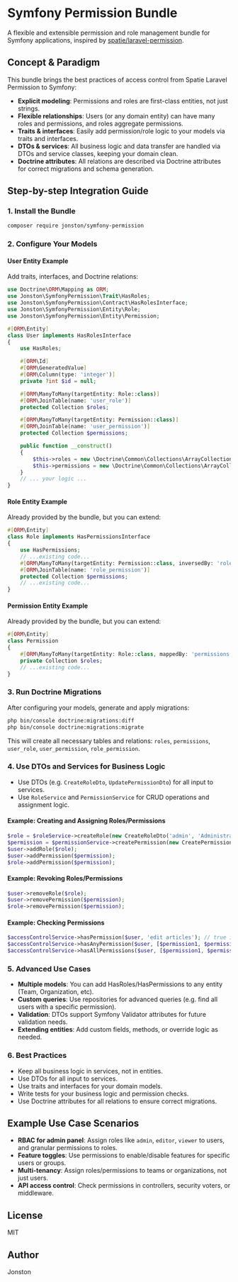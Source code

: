 # Symfony Permission Bundle

A flexible and extensible permission and role management bundle for Symfony applications, inspired by [spatie/laravel-permission](https://github.com/spatie/laravel-permission).

## Concept & Paradigm
This bundle brings the best practices of access control from Spatie Laravel Permission to Symfony:
- **Explicit modeling**: Permissions and roles are first-class entities, not just strings.
- **Flexible relationships**: Users (or any domain entity) can have many roles and permissions, and roles aggregate permissions.
- **Traits & interfaces**: Easily add permission/role logic to your models via traits and interfaces.
- **DTOs & services**: All business logic and data transfer are handled via DTOs and service classes, keeping your domain clean.
- **Doctrine attributes**: All relations are described via Doctrine attributes for correct migrations and schema generation.

## Step-by-step Integration Guide

### 1. Install the Bundle
```bash
composer require jonston/symfony-permission
```

### 2. Configure Your Models

#### User Entity Example
Add traits, interfaces, and Doctrine relations:
```php
use Doctrine\ORM\Mapping as ORM;
use Jonston\SymfonyPermission\Trait\HasRoles;
use Jonston\SymfonyPermission\Contract\HasRolesInterface;
use Jonston\SymfonyPermission\Entity\Role;
use Jonston\SymfonyPermission\Entity\Permission;

#[ORM\Entity]
class User implements HasRolesInterface
{
    use HasRoles;

    #[ORM\Id]
    #[ORM\GeneratedValue]
    #[ORM\Column(type: 'integer')]
    private ?int $id = null;

    #[ORM\ManyToMany(targetEntity: Role::class)]
    #[ORM\JoinTable(name: 'user_role')]
    protected Collection $roles;

    #[ORM\ManyToMany(targetEntity: Permission::class)]
    #[ORM\JoinTable(name: 'user_permission')]
    protected Collection $permissions;

    public function __construct()
    {
        $this->roles = new \Doctrine\Common\Collections\ArrayCollection();
        $this->permissions = new \Doctrine\Common\Collections\ArrayCollection();
    }
    // ... your logic ...
}
```

#### Role Entity Example
Already provided by the bundle, but you can extend:
```php
#[ORM\Entity]
class Role implements HasPermissionsInterface
{
    use HasPermissions;
    // ...existing code...
    #[ORM\ManyToMany(targetEntity: Permission::class, inversedBy: 'roles')]
    #[ORM\JoinTable(name: 'role_permission')]
    protected Collection $permissions;
    // ...existing code...
}
```

#### Permission Entity Example
Already provided by the bundle, but you can extend:
```php
#[ORM\Entity]
class Permission
{
    #[ORM\ManyToMany(targetEntity: Role::class, mappedBy: 'permissions')]
    private Collection $roles;
    // ...existing code...
}
```

### 3. Run Doctrine Migrations
After configuring your models, generate and apply migrations:
```bash
php bin/console doctrine:migrations:diff
php bin/console doctrine:migrations:migrate
```
This will create all necessary tables and relations: `roles`, `permissions`, `user_role`, `user_permission`, `role_permission`.

### 4. Use DTOs and Services for Business Logic
- Use DTOs (e.g. `CreateRoleDto`, `UpdatePermissionDto`) for all input to services.
- Use `RoleService` and `PermissionService` for CRUD operations and assignment logic.

#### Example: Creating and Assigning Roles/Permissions
```php
$role = $roleService->createRole(new CreateRoleDto('admin', 'Administrator role'));
$permission = $permissionService->createPermission(new CreatePermissionDto('edit articles', 'Can edit articles'));
$user->addRole($role);
$user->addPermission($permission);
$role->addPermission($permission);
```

#### Example: Revoking Roles/Permissions
```php
$user->removeRole($role);
$user->removePermission($permission);
$role->removePermission($permission);
```

#### Example: Checking Permissions
```php
$accessControlService->hasPermission($user, 'edit articles'); // true if user or any role has permission
$accessControlService->hasAnyPermission($user, [$permission1, $permission2]);
$accessControlService->hasAllPermissions($user, [$permission1, $permission2]);
```

### 5. Advanced Use Cases
- **Multiple models**: You can add HasRoles/HasPermissions to any entity (Team, Organization, etc).
- **Custom queries**: Use repositories for advanced queries (e.g. find all users with a specific permission).
- **Validation**: DTOs support Symfony Validator attributes for future validation needs.
- **Extending entities**: Add custom fields, methods, or override logic as needed.

### 6. Best Practices
- Keep all business logic in services, not in entities.
- Use DTOs for all input to services.
- Use traits and interfaces for your domain models.
- Write tests for your business logic and permission checks.
- Use Doctrine attributes for all relations to ensure correct migrations.

## Example Use Case Scenarios
- **RBAC for admin panel**: Assign roles like `admin`, `editor`, `viewer` to users, and granular permissions to roles.
- **Feature toggles**: Use permissions to enable/disable features for specific users or groups.
- **Multi-tenancy**: Assign roles/permissions to teams or organizations, not just users.
- **API access control**: Check permissions in controllers, security voters, or middleware.

## License
MIT

## Author
Jonston
